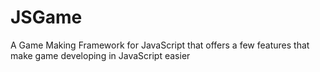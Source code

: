 # JSGame
A Game Making Framework for JavaScript that offers a few features that make game developing in JavaScript easier

